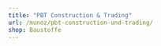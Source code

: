 ```yaml
---
title: "PBT Construction & Trading"
url: /munoz/pbt-construction-und-trading/
shop: Baustoffe
---
```

